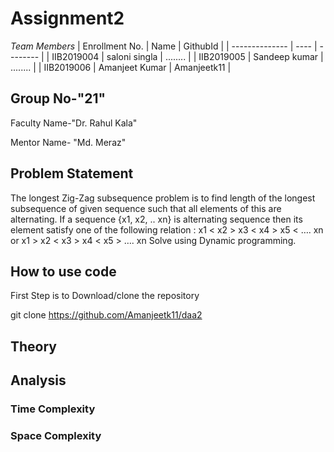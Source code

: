 # Assignment2
*Team Members*
|   Enrollment No.  |   Name   | GithubId |
|   --------------  |   ----   | -------- |
|    IIB2019004  |   saloni singla | ........ |
|    IIB2019005  |   Sandeep kumar | ........ |
|    IIB2019006  |   Amanjeet Kumar | Amanjeetk11 |




## Group No-"21"

Faculty Name-"Dr. Rahul Kala"

Mentor Name- "Md. Meraz"



## Problem Statement
The longest Zig-Zag subsequence problem is to find length of the longest
subsequence of given sequence such that all elements of this are
alternating.
If a sequence {x1, x2, .. xn} is alternating sequence then its element satisfy
one of the following relation :
 x1 < x2 > x3 < x4 > x5 < …. xn or
 x1 > x2 < x3 > x4 < x5 > …. xn
Solve using Dynamic programming.


## How to use code
First Step is to Download/clone the repository

git clone https://github.com/Amanjeetk11/daa2

## Theory

         
## Analysis
### Time Complexity


### Space Complexity
